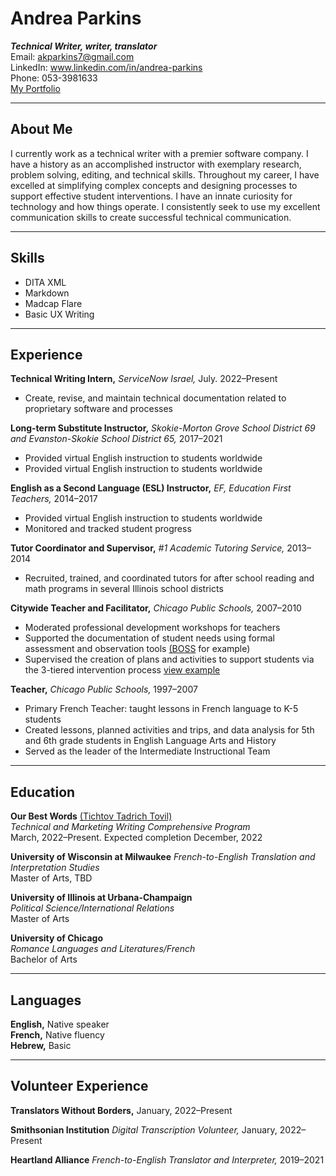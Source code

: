 # Andrea Parkins #    
_**Technical Writer, writer, translator**_  
Email: akparkins7@gmail.com  
LinkedIn: www.linkedin.com/in/andrea-parkins  
Phone: 053-3981633  
[My Portfolio](https://wix.to/k4BMsS6?)  
____________________  
## About Me ##  
I currently work as a technical writer with a premier software company. I have a history as an accomplished instructor with exemplary research, problem solving, editing, and technical skills. Throughout my career, I have excelled at simplifying complex concepts and designing processes to support effective student interventions. I have an innate curiosity for technology and how things operate. I consistently seek to use my excellent communication skills to create successful technical communication.  
____________________  
## Skills ##  

- DITA XML
- Markdown  
- Madcap Flare  
- Basic UX Writing 

____________________
## Experience ##  

**Technical Writing Intern,** _ServiceNow Israel,_ July. 2022–Present  
- Create, revise, and maintain technical documentation related to proprietary software and processes  

**Long-term Substitute Instructor,** _Skokie-Morton Grove School District 69 and Evanston-Skokie School District 65,_ 2017–2021  
- Provided virtual English instruction to students worldwide
- Provided virtual English instruction to students worldwide

**English as a Second Language (ESL) Instructor,** _EF, Education First Teachers,_ 2014–2017  
- Provided virtual English instruction to students worldwide
- Monitored and tracked student progress  

**Tutor Coordinator and Supervisor,** _#1 Academic Tutoring Service,_ 2013–2014  
- Recruited, trained, and coordinated tutors for after school reading and math programs in several Illinois school districts  

**Citywide Teacher and Facilitator,** _Chicago Public Schools,_ 2007–2010 
- Moderated professional development workshops for teachers  
- Supported the documentation of student needs using formal assessment and observation tools [(BOSS](http://images.pearsonclinical.com/images/Assets/BOSS/BOSS-Webinar-Handout-10-2013.pdf) for example) 
- Supervised the creation of plans and activities to support students via the 3-tiered intervention process  [view example](https://www.butler53.com/brook-forest-es/academics/rti)  

**Teacher,** _Chicago Public Schools,_ 1997–2007 
- Primary French Teacher: taught lessons in French language to K-5 students  
- Created lessons, planned activities and trips, and data analysis for 5th and 6th grade students in English Language Arts and History  
- Served as the leader of the Intermediate Instructional Team  
_________________
## Education ##  

**Our Best Words** [(Tichtov Tadrich Tovil)](https://ourbestwords.com/)  
_Technical and Marketing Writing Comprehensive Program_  
March, 2022–Present. Expected completion December, 2022  

**University of Wisconsin at Milwaukee** 
_French-to-English Translation and Interpretation Studies_  
Master of Arts, TBD   

**University of Illinois at Urbana-Champaign**   
_Political Science/International Relations_  
Master of Arts  

**University of Chicago**  
_Romance Languages and Literatures/French_  
Bachelor of Arts    
_________________
## Languages ##  

**English,** Native speaker  
**French,** Native fluency  
**Hebrew,** Basic  

_________________
## Volunteer Experience ##  

**Translators Without Borders,** January, 2022–Present    

**Smithsonian Institution** _Digital Transcription Volunteer,_ January, 2022–Present  

**Heartland Alliance** _French-to-English Translator and Interpreter,_ 2019–2021  

